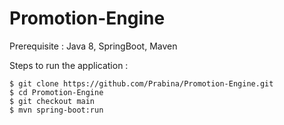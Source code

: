 # Promotion-Engine

Prerequisite : Java 8, SpringBoot, Maven

Steps to run the application :

```shell
$ git clone https://github.com/Prabina/Promotion-Engine.git
$ cd Promotion-Engine
$ git checkout main
$ mvn spring-boot:run
```